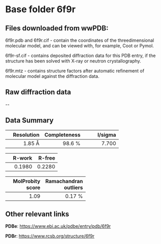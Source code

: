 # Base folder 6f9r

## Files downloaded from wwPDB:

6f9r.pdb and 6f9r.cif - contain the coordinates of the threedimensional molecular model, and can be viewed with, for example, Coot or Pymol.

6f9r-sf.cif - contains deposited diffraction data for this PDB entry, if the structure has been solved with X-ray or neutron crystallography.

6f9r.mtz - contains structure factors after automatic refinement of molecular model against the diffraction data.

## Raw diffraction data

--<br> 

## Data Summary
|   | Resolution | Completeness| I/sigma |
|---|-------------:|----------------:|--------------:|
|   |1.85 Å|98.6  %|<img width=50/>7.700|

|   | **R-work**| **R-free**   
|---|-------------:|----------------:|           
||  0.1980|  0.2280|

|   |**MolProbity<br>score**| **Ramachandran<br>outliers** 
|---|-------------:|----------------:|
||  1.09|  0.17 %|

 

 



## Other relevant links 
**PDBe**:  https://www.ebi.ac.uk/pdbe/entry/pdb/6f9r
 
**PDBr**: https://www.rcsb.org/structure/6f9r 

